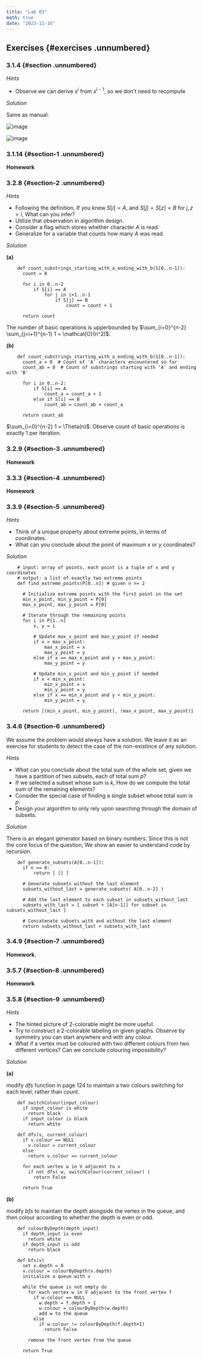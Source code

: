 ```yaml
---
title: "Lab 03"
math: true
date: "2023-11-16"
---
```


$\newcommand{\nfrac}[2]{\frac{\displaystyle{#1}}{\displaystyle{#2}}}$

## Exercises {#exercises .unnumbered}

### 3.1.4 {#section .unnumbered}

*Hints*
- Observe we can derive $x^i$ from $x^{i-1}$, so we don't need to recompute

*Solution*

Same as manual:

![image](./ex-3-1-4.png)

![image](./ex-3-1-4_1.png)

### 3.1.14 {#section-1 .unnumbered}

**Homework**

### 3.2.8 {#section-2 .unnumbered}

*Hints*
- Following the definition, If you knew $S[i] = A$, and $S[j] = S[z] = B$ for $j,z > i$, What can you infer?
- Utilize that observation in algorithm design.
- Consider a flag which stores whether character $A$ is read.
- Generalize for a variable that counts how many $A$ was read.

*Solution*

**(a)**
```
    def count_substrings_starting_with_a_ending_with_b(S[0..n-1]):
      count = 0

      for i in 0..n-2
          if S[i] == A
              for j in i+1..n-1
                  if S[j] == B
                      count = count + 1

      return count
```

The number of basic operations is upperbounded by $\sum_{i=0}^{n-2} \sum_{j=i+1}^{n-1} 1 = \mathcal{O}(n^2)$.

**(b)**

```
    def count_substrings_starting_with_a_ending_with_b(S[0..n-1]):
      count_a = 0  # Count of 'A' characters encountered so far
      count_ab = 0  # Count of substrings starting with 'A' and ending with 'B'

      for i in 0..n-2:
          if S[i] == A
              count_a = count_a + 1
          else if S[i] == B
              count_ab = count_ab + count_a

      return count_ab
```

$\sum_{i=0}^{n-2} 1 = \Theta(n)$. Observe count of basic operations is exactly 1 per iteration.

### 3.2.9 {#section-3 .unnumbered}

**Homework**

### 3.3.3 {#section-4 .unnumbered}

**Homework**

### 3.3.9 {#section-5 .unnumbered}

*Hints*
- Think of a unique property about extreme points, in terms of coordinates.
- What can you conclude about the point of maximum $x$ or $y$ coordinates?

*Solution*
```
    # input: array of points, each point is a tuple of x and y coordinates
    # output: a list of exactly two extreme points
    def find_extreme_points(P[0..n]) # given n >= 2

      # Initialize extreme points with the first point in the set
      min_x_point, min_y_point = P[0]
      max_x_point, max_y_point = P[0]

      # Iterate through the remaining points
      for i in P[1..n]
          x, y = i

          # Update max_x_point and max_y_point if needed
          if x > max_x_point:
              max_x_point = x
              max_y_point = y
          else if x == max_x_point and y > max_y_point:
              max_y_point = y

          # Update min_x_point and min_y_point if needed
          if x < min_x_point:
              min_x_point = x
              min_y_point = y
          else if x == min_x_point and y < min_y_point:
              min_y_point = y

      return [(min_x_point, min_y_point), (max_x_point, max_y_point)]
```

### 3.4.6 {#section-6 .unnumbered}

We assume the problem would always have a solution. We leave it as an exercise for students to detect the case of the non-existince of any solution.

*Hints*
- What can you conclude about the total sum of the whole set, given we have a partition of two subsets, each of total sum $p$?
- If we selected a subset whose sum is $k$, How do we compute the total sum of the remaining elements?
- Consider the special case of finding a single subset whose total sum is $p$.
- Design your algorithm to only rely upon searching through the domain of subsets.

*Solution*

There is an elegant generator based on binary numbers. Since this is not the core focus of the question, We show an easier to understand code by recursion.

```
    def generate_subsets(A[0..n-1]):
      if n == 0:
          return [ [] ]

      # Generate subsets without the last element
      subsets_without_last = generate_subsets( A[0..n-2] )

      # Add the last element to each subset in subsets_without_last
      subsets_with_last = [ subset + [A[n-1]] for subset in subsets_without_last ]

      # Concatenate subsets with and without the last element
      return subsets_without_last + subsets_with_last
```

### 3.4.9 {#section-7 .unnumbered}

**Homework.**

### 3.5.7 {#section-8 .unnumbered}

**Homework**

### 3.5.8 {#section-9 .unnumbered}

*Hints*
-   The hinted picture of 2-colorable might be more useful.
-   Try to construct a 2-colorable labeling on given graphs. Observe by symmetry you can start anywhere and with any colour.
-   What if a vertex must be coloured with two different colours from two different vertices? Can we conclude colouring impossibility?

*Solution*

**(a)**

modify $dfs$ function in page 124 to maintain a two colours switching for each level, rather than $count$.

```
    def switchColour(input_colour)
      if input_colour is white
        return black
      if input_colour is black
        return white

    def dfs(v, current_colour)
      if v.colour == NULL
        v.colour = current_colour
      else
        return v.colour == current_colour

      for each vertex w in V adjacent to v
        if not dfs( w, switchColour(current_colour) )
          return False
      
      return True
```

**(b)**

modify $bfs$ to maintain the depth alongside the vertex in the queue, and then colour according to whether the depth is even or odd.

```
    def colourByDepth(depth_input)
      if depth_input is even
        return white
      if depth_input is odd
        return black

    def bfs(v)
      set v.depth = 0
      v.colour = colourByDepth(v.depth)
      initialize a queue with v
      
      while the queue is not empty do
        for each vertex w in V adjacent to the front vertex f
          if w.colour == NULL
            w.depth = f.depth + 1
            w.colour = colourByDepth(w.depth)
            add w to the queue
          else
            if w.colour != colourByDepth(f.depth+1)
              return False

        remove the front vertex from the queue

      return True
```
